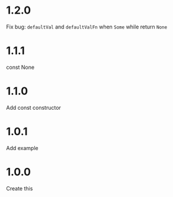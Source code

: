 # 1.2.0
Fix bug: `defaultVal` and `defaultValFn` when `Some` while return `None`

# 1.1.1
const None

# 1.1.0
Add const constructor

# 1.0.1
Add example

# 1.0.0
Create this